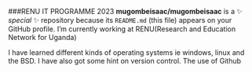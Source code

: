 ###RENU IT PROGRAMME 2023
**mugombeisaac/mugombeisaac** is a ✨ _special_ ✨ repository because its `README.md` (this file) appears on your GitHub profile.
 I’m currently working  at RENU(Research and Education Network for Uganda)

I have learned different kinds of operating systems ie windows, linux and the BSD.
I have also got some hint on version control. The use of Github
